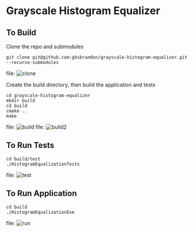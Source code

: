 # Grayscale Histogram Equalizer

## To Build
Clone the repo and submodules
```
git clone git@github.com:gksbrandon/grayscale-histogram-equalizer.git --recurse-submodules
```
file: ![clone](https://github.com/gksbrandon/grayscale-histogram-equalizer/blob/master/readme-gifs/clone.gif)

Create the build directory, then build the application and tests
```
cd grayscale-histogram-equalizer
mkdir build
cd build
cmake ..
make
```
file: ![build](https://github.com/gksbrandon/grayscale-histogram-equalizer/blob/master/readme-gifs/build.gif)
file: ![build2](https://github.com/gksbrandon/grayscale-histogram-equalizer/blob/master/readme-gifs/build2.gif)

## To Run Tests
```
cd build/test
./HistogramEqualizationTests
```
file: ![test](https://github.com/gksbrandon/grayscale-histogram-equalizer/blob/master/readme-gifs/test.gif)

## To Run Application
```
cd build
./HistogramEqualizationExe
```
file: ![run](https://github.com/gksbrandon/grayscale-histogram-equalizer/blob/master/readme-gifs/run.gif)
